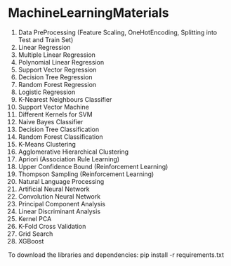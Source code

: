 # MachineLearningMaterials

1.  Data PreProcessing (Feature Scaling, OneHotEncoding, Splitting into Test and Train Set)
2.  Linear Regression
3.  Multiple Linear Regression
4.  Polynomial Linear Regression
5.  Support Vector Regression
6.  Decision Tree Regression
7.  Random Forest Regression
8.  Logistic Regression
9.  K-Nearest Neighbours Classifier
10. Support Vector Machine
11. Different Kernels for SVM
12. Naive Bayes Classifier
13. Decision Tree Classification
14. Random Forest Classification
15. K-Means Clustering
16. Agglomerative Hierarchical Clustering
17. Apriori (Association Rule Learning)
18. Upper Confidence Bound (Reinforcement Learning)
19. Thompson Sampling (Reinforcement Learning)
20. Natural Language Processing
21. Artificial Neural Network
22. Convolution Neural Network
23. Principal Component Analysis
24. Linear Discriminant Analysis 
25. Kernel PCA
26. K-Fold Cross Validation
27. Grid Search
28. XGBoost


To download the libraries and dependencies: pip install -r requirements.txt 
